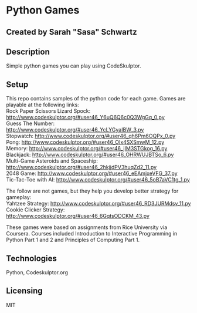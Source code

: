 # Python Games

## Created by Sarah "Sasa" Schwartz

## Description
Simple python games you can play using CodeSkulptor.<br/>

## Setup
This repo contains samples of the python code for each game. Games are playable at the following links: <br/>
Rock Paper Scissors Lizard Spock: http://www.codeskulptor.org/#user46_Y6uQ6Q6c0Q3WgGq_0.py <br/>
Guess The Number: http://www.codeskulptor.org/#user46_YcLYGyaIBW_3.py <br/>
Stopwatch: http://www.codeskulptor.org/#user46_qh6Pm6OQPx_0.py <br/>
Pong: http://www.codeskulptor.org/#user46_OIx4SXSmwM_12.py <br/>
Memory: http://www.codeskulptor.org/#user46_jIM3STGkog_16.py <br/>
Blackjack: http://www.codeskulptor.org/#user46_OHRWUJBTSo_6.py <br/>
Multi-Game Asteroids and Spaceship: http://www.codeskulptor.org/#user46_2hkjjdPV3huqZd2_11.py <br/>
2048 Game: http://www.codeskulptor.org/#user46_eEAmjxeVFG_37.py <br/>
Tic-Tac-Toe with AI: http://www.codeskulptor.org/#user46_5oB7aVC1tg_1.py <br/>

The follow are not games, but they help you develop better strategy for gameplay:<br/>
Yahtzee Strategy: http://www.codeskulptor.org/#user46_RD3JURMdsv_11.py <br/>
Cookie Clicker Strategy: http://www.codeskulptor.org/#user46_6GqtsODCKM_43.py <br/>

These games were based on assignments from Rice University via Coursera. Courses included Introduction to Interactive Programming in Python Part 1 and 2 and Principles of Computing Part 1.

## Technologies
Python, Codeskulptor.org

## Licensing
MIT
